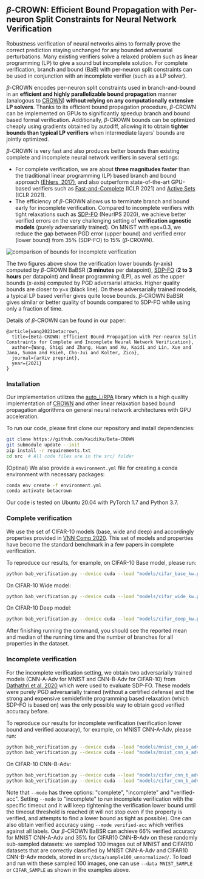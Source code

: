 ## *β*-CROWN: Efficient Bound Propagation with Per-neuron Split Constraints for Neural Network Verification

Robustness verification of neural networks aims to formally prove the correct
prediction staying unchanged for any bounded adversarial perturbations.  Many
existing verifiers solve a relaxed problem such as linear programming (LP) to
give a sound but incomplete solution.  For complete verification, branch and
bound (BaB) with per-neuron split constraints can be used in conjunction with
an incomplete verifier (such as a LP solver).

*β*-CROWN encodes per-neuron split constraints used in branch-and-bound in an
**efficient and highly parallelizable bound propagation** manner (analogous to
[CROWN](https://arxiv.org/pdf/1811.00866.pdf)) **without relying on any
computationally extensive LP solvers**.  Thanks to its efficient bound
propagation procedure, *β*-CROWN can be implemented on GPUs to significantly
speedup branch and bound based formal verification.  Additionally, *β*-CROWN
bounds can be optimized cheaply using gradients obtained by autodiff, allowing
it to obtain **tighter bounds than typical LP verifiers** when intermediate layers' bounds are
jointly optimized.

*β*-CROWN is very fast and also produces better bounds than existing complete and
incomplete neural network verifiers in several settings:

- For complete verification, we are about **three magnitudes faster** than the
  traditional linear programming (LP) based branch and bound approach [(Ehlers,
  2017)](https://arxiv.org/abs/1705.01320), and also outperform
  state-of-the-art GPU-based verifiers such as
  [Fast-and-Complete](https://arxiv.org/pdf/2011.13824.pdf) (ICLR 2021) and
  [Active Sets](https://openreview.net/pdf?id=uQfOy7LrlTR) (ICLR 2021).
- The efficiency of *β*-CROWN allows us to terminate branch and bound early for
  incomplete verification.  Compared to incomplete verifiers with tight
  relaxations such as [SDP-FO](https://arxiv.org/abs/2010.11645) (NeurIPS
  2020), we achieve better verified errors on the very challenging setting of
  **verification agnostic models** (purely adversarially trained). On MNIST
  with eps=0.3, we reduce the gap between PGD error (upper bound) and verified
  error (lower bound) from 35% (SDP-FO) to 15% (*β*-CROWN).


![comparison of bounds for incomplete verification](http://www.huan-zhang.com/images/paper/beta_crown_incomplete.png)

The two figures above show the verification lower bounds (y-axis) computed by
*β*-CROWN BaBSR (**3 minutes** per datapoint),
[SDP-FO](https://github.com/deepmind/jax_verify) (**2 to 3 hours** per
datapoint) and linear programming (LP), as well as the upper bounds (x-axis)
computed by PGD adversarial attacks.  Higher quality bounds are closer to y=x
(black line).  On these adversarially trained models, a typical LP based
verifier gives quite loose bounds. *β*-CROWN BaBSR gives similar or better
quality of bounds compared to SDP-FO while using only a fraction of time.

Details of *β*-CROWN can be found in our paper:

```
@article{wang2021betacrown,
  title={Beta-CROWN: Efficient Bound Propagation with Per-neuron Split Constraints for Complete and Incomplete Neural Network Verification},
  author={Wang, Shiqi and Zhang, Huan and Xu, Kaidi and Lin, Xue and Jana, Suman and Hsieh, Cho-Jui and Kolter, Zico},
  journal={arXiv preprint},
  year={2021}
}
```


### Installation

Our implementation utilizes the [auto_LiRPA](https://github.com/KaidiXu/auto_LiRPA)
library which is a high quality implementation of
[CROWN](https://github.com/huanzhang12/RecurJac-and-CROWN) and other linear
relaxation based bound propagation algorithms on general neural network
architectures with GPU acceleration.


To run our code, please first clone our repository and install dependencies:


```bash
git clone https://github.com/KaidiXu/Beta-CROWN
git submodule update --init
pip install -r requirements.txt
cd src  # All code files are in the src/ folder
```

(Optinal)
We also provide a `environment.yml` file for creating a conda environment with necessary packages:

```bash
conda env create -f environment.yml
conda activate betacrown
```

Our code is tested on Ubuntu 20.04 with PyTorch 1.7 and Python 3.7.


### Complete verification

We use the set of CIFAR-10 models (base, wide and deep) and accordingly properties provided in [VNN Comp
2020](https://github.com/verivital/vnn-comp/tree/master/2020/CNN/).  This set
of models and properties have become the standard benchmark in a few papers in complete
verification.

To reproduce our results, for example, on CIFAR-10 Base model, please run:

```bash
python bab_verification.py --device cuda --load "models/cifar_base_kw.pth" --model cifar_model --data CIFAR --batch_size 400 --timeout 3600 --mode complete
```

On CIFAR-10 Wide model:

```bash
python bab_verification.py --device cuda --load "models/cifar_wide_kw.pth" --model cifar_model_wide --data CIFAR --batch_size 200 --timeout 3600 --mode complete
```

On CIFAR-10 Deep model:

```bash
python bab_verification.py --device cuda --load "models/cifar_deep_kw.pth" --model cifar_model_deep --data CIFAR --batch_size 150 --timeout 3600 --mode complete
```

After finishing running the command, you should see the reported mean and median of the running time and the number of branches for all properties in the dataset.


### Incomplete verification

For the incomplete verification setting, we obtain two adversarially trained
models (CNN-A-Adv for MNIST and CNN-B-Adv for CIFAR-10) from [Dathathri et al.
2020](https://arxiv.org/abs/2010.11645) which were used to evaluate SDP-FO.
These models were purely PGD adversarially trained (without a certified defense)
and the strong and expensive semidefinite programming based relaxation (which
SDP-FO is based on) was the only possible way to obtain good verified
accuracy before.

To reproduce our results for incomplete verification (verification lower bound and verified accuracy), for example, on MNIST CNN-A-Adv, please run:

```bash
python bab_verification.py --device cuda --load "models/mnist_cnn_a_adv.model" --model mnist_cnn_4layer --data MNIST_SAMPLE --batch_size 300 --timeout 180 --mode incomplete
python bab_verification.py --device cuda --load "models/mnist_cnn_a_adv.model" --model mnist_cnn_4layer --data MNIST_SAMPLE --batch_size 300 --timeout 180 --mode verified-acc
```

On CIFAR-10 CNN-B-Adv:

```bash
python bab_verification.py --device cuda --load "models/cifar_cnn_b_adv.model" --model cnn_4layer_b --data CIFAR_SAMPLE --batch_size 32 --timeout 180 --mode incomplete
python bab_verification.py --device cuda --load "models/cifar_cnn_b_adv.model" --model cnn_4layer_b --data CIFAR_SAMPLE --batch_size 32 --timeout 180 --mode verified-acc
```

Note that `--mode` has three options: "complete", "incomplete" and "verified-acc". Setting `--mode` to "incomplete" to run incomplete verification with the specific timeout and it will keep tightening the verification lower bound until the timeout threshold is reached (it will not stop even if the property is verified, and attempts to find a lower bound as tight as possible). One can also obtain verified accuracy using `--mode verified-acc` which verifies against all labels. Our *β*-CROWN BaBSR can achieve 66% verified accuracy for MNIST CNN-A-Adv and 35% for CIFAR10 CNN-B-Adv on these randomly sub-sampled datasets: we sampled 100 images out of MNIST and CIFAR10 datasets that are correctly classified by MNIST CNN-A-Adv and CIFAR10 CNN-B-Adv models, stored in `src/data/sample100_unnormalized/`. To load and run with these sampled 100 images, one can use `--data MNIST_SAMPLE` or `CIFAR_SAMPLE` as shown in the examples above.


